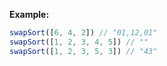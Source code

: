 **Example:**

```javascript
swapSort([6, 4, 2]) // "01,12,01"
swapSort([1, 2, 3, 4, 5]) // ""
swapSort([1, 2, 3, 5, 3]) // "43"
```

